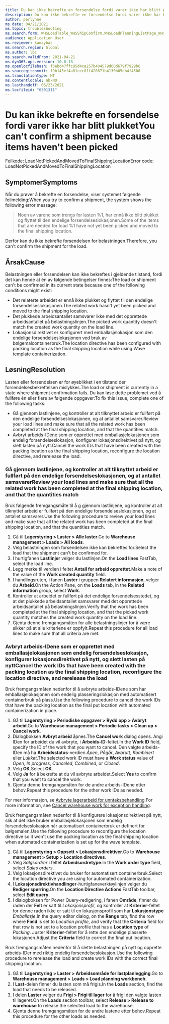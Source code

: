 ```yaml
---
title: Du kan ikke bekrefte en forsendelse fordi varer ikke har blitt plukket
description: Du kan ikke bekrefte en forsendelse fordi varer ikke har blitt plukket
author: perlynne
ms.date: 04/21/2021
ms.topic: troubleshooting
ms.search.form: WHSLoadTable_WHSShipConfirm,WHSLoadPlanningListPage_WHSShipConfirm,WHSLoadPlanningWorkbench_WHSShipConfirm,WHSTransportLoad_WHSShipConfirm,WHSShipPlanningListPage_WHSShipConfirm,WHSShipmentDetails_WHSShipConfirm,WHSWorkTable_WHSShipConfirm,WHSWorkTableListPage_WHSShipConfirm,Dialog_WHSOutboundShipConfirmController_WHSOutboundShipConfirm
audience: Application User
ms.reviewer: kamaybac
ms.search.region: Global
ms.author: lbc
ms.search.validFrom: 2021-04-21
ms.dyn365.ops.version: 10.0.18
ms.openlocfilehash: f3ebd47ffc85d4ca257b404579d60d679f7929b6
ms.sourcegitcommit: f9b145ef4a81cec81f420871b4130b05db4f4500
ms.translationtype: HT
ms.contentlocale: nb-NO
ms.lasthandoff: 06/23/2021
ms.locfileid: "6301311"
---
```

# <a name="you-cant-confirm-a-shipment-because-items-havent-been-picked"></a><span data-ttu-id="ac97e-103">Du kan ikke bekrefte en forsendelse fordi varer ikke har blitt plukket</span><span class="sxs-lookup"><span data-stu-id="ac97e-103">You can't confirm a shipment because items haven't been picked</span></span>

<span data-ttu-id="ac97e-104">Feilkode: LoadNotPickedAndMovedToFinalShippingLocation</span><span class="sxs-lookup"><span data-stu-id="ac97e-104">Error code: LoadNotPickedAndMovedToFinalShippingLocation</span></span>

## <a name="symptoms"></a><span data-ttu-id="ac97e-105">Symptomer</span><span class="sxs-lookup"><span data-stu-id="ac97e-105">Symptoms</span></span>

<span data-ttu-id="ac97e-106">Når du prøver å bekrefte en forsendelse, viser systemet følgende feilmelding:</span><span class="sxs-lookup"><span data-stu-id="ac97e-106">When you try to confirm a shipment, the system shows the following error message:</span></span>

> <span data-ttu-id="ac97e-107">Noen av varene som trengs for lasten %1, har ennå ikke blitt plukket og flyttet til den endelige forsendelseslokasjonen.</span><span class="sxs-lookup"><span data-stu-id="ac97e-107">Some of the items that are needed for load %1 have not yet been picked and moved to the final shipping location.</span></span>

<span data-ttu-id="ac97e-108">Derfor kan du ikke bekrefte forsendelsen for belastningen.</span><span class="sxs-lookup"><span data-stu-id="ac97e-108">Therefore, you can't confirm the shipment for the load.</span></span>

## <a name="cause"></a><span data-ttu-id="ac97e-109">Årsak</span><span class="sxs-lookup"><span data-stu-id="ac97e-109">Cause</span></span>

<span data-ttu-id="ac97e-110">Belastningen eller forsendelsen kan ikke bekreftes i gjeldende tilstand, fordi det kan hende at én av følgende betingelser finnes:</span><span class="sxs-lookup"><span data-stu-id="ac97e-110">The load or shipment can't be confirmed in its current state because one of the following conditions might exist:</span></span>

- <span data-ttu-id="ac97e-111">Det relaterte arbeidet er ennå ikke plukket og flyttet til den endelige forsendelseslokasjonen.</span><span class="sxs-lookup"><span data-stu-id="ac97e-111">The related work hasn't yet been picked and moved to the final shipping location.</span></span>
- <span data-ttu-id="ac97e-112">Det plukkede arbeidsantallet samsvarer ikke med det opprettede arbeidsantallet på belastningslinjen.</span><span class="sxs-lookup"><span data-stu-id="ac97e-112">The picked work quantity doesn't match the created work quantity on the load line.</span></span>
- <span data-ttu-id="ac97e-113">Lokasjonsdirektivet er konfigurert med emballasjelokasjon som den endelige forsendelseslokasjonen ved bruk av bølgemalcontainerbruk.</span><span class="sxs-lookup"><span data-stu-id="ac97e-113">The location directive has been configured with packing location as the final shipping location while using Wave template containerization.</span></span>

## <a name="resolution"></a><span data-ttu-id="ac97e-114">Løsning</span><span class="sxs-lookup"><span data-stu-id="ac97e-114">Resolution</span></span>

<span data-ttu-id="ac97e-115">Lasten eller forsendelsen er for øyeblikket i en tilstand der forsendelsesbekreftelsen mislykkes.</span><span class="sxs-lookup"><span data-stu-id="ac97e-115">The load or shipment is currently in a state where shipment confirmation fails.</span></span> <span data-ttu-id="ac97e-116">Du kan løse dette problemet ved å fullføre én eller flere av følgende oppgaver:</span><span class="sxs-lookup"><span data-stu-id="ac97e-116">To fix this issue, complete one of the following tasks:</span></span>

- <span data-ttu-id="ac97e-117">Gå gjennom lastlinjene, og kontroller at alt tilknyttet arbeid er fullført på den endelige forsendelseslokasjonen, og at antallet samsvarer.</span><span class="sxs-lookup"><span data-stu-id="ac97e-117">Review your load lines and make sure that all the related work has been completed at the final shipping location, and that the quantities match.</span></span>
- <span data-ttu-id="ac97e-118">Avbryt arbeids-IDene som er opprettet med emballasjelokasjonen som endelig forsendelseslokasjon, konfigurer lokasjonsdirektivet på nytt, og slett lasten på nytt.</span><span class="sxs-lookup"><span data-stu-id="ac97e-118">Cancel the work IDs that have been created with the packing location as the final shipping location, reconfigure the location directive, and rerelease the load.</span></span>

### <a name="review-your-load-lines-and-make-sure-that-all-the-related-work-has-been-completed-at-the-final-shipping-location-and-that-the-quantities-match"></a><span data-ttu-id="ac97e-119">Gå gjennom lastlinjene, og kontroller at alt tilknyttet arbeid er fullført på den endelige forsendelseslokasjonen, og at antallet samsvarer</span><span class="sxs-lookup"><span data-stu-id="ac97e-119">Review your load lines and make sure that all the related work has been completed at the final shipping location, and that the quantities match</span></span>

<span data-ttu-id="ac97e-120">Bruk følgende fremgangsmåte til å g gjennom lastlinjene, og kontroller at alt tilknyttet arbeid er fullført på den endelige forsendelseslokasjonen, og at antallet samsvarer.</span><span class="sxs-lookup"><span data-stu-id="ac97e-120">Use the following procedure to review your load lines and make sure that all the related work has been completed at the final shipping location, and that the quantities match.</span></span>

1. <span data-ttu-id="ac97e-121">Gå til **Lagerstyring \> Laster \> Alle laster**.</span><span class="sxs-lookup"><span data-stu-id="ac97e-121">Go to **Warehouse management \> Loads \> All loads**.</span></span>
1. <span data-ttu-id="ac97e-122">Velg belastningen som forsendelsen ikke kan bekreftes for.</span><span class="sxs-lookup"><span data-stu-id="ac97e-122">Select the load that the shipment can't be confirmed for.</span></span>
1. <span data-ttu-id="ac97e-123">I hurtigfanen **Lastlinjer** velger du lastlinjen.</span><span class="sxs-lookup"><span data-stu-id="ac97e-123">On the **Load lines** FastTab, select the load line.</span></span>
1. <span data-ttu-id="ac97e-124">Legg merke til verdien i feltet **Antall for arbeid opprettet**.</span><span class="sxs-lookup"><span data-stu-id="ac97e-124">Make a note of the value of the **Work created quantity** field.</span></span>
1. <span data-ttu-id="ac97e-125">I handlingsruten, i fanen **Laster** i gruppen **Relatert informasjon**, velger du **Arbeid**.</span><span class="sxs-lookup"><span data-stu-id="ac97e-125">On the Action Pane, on the **Loads** tab, in the **Related information** group, select **Work**.</span></span>
1. <span data-ttu-id="ac97e-126">Kontroller at arbeidet er fullført på det endelige forsendelsesstedet, og at det plukkede arbeidsantallet samsvarer med det opprettede arbeidsantallet på belastningslinjen.</span><span class="sxs-lookup"><span data-stu-id="ac97e-126">Verify that the work has been completed at the final shipping location, and that the picked work quantity matches the created work quantity on the load line.</span></span>
1. <span data-ttu-id="ac97e-127">Gjenta denne fremgangsmåten for alle belastningslinjer for å være sikker på at alle kriteriene er oppfylt.</span><span class="sxs-lookup"><span data-stu-id="ac97e-127">Repeat this procedure for all load lines to make sure that all criteria are met.</span></span>

### <a name="cancel-the-work-ids-that-have-been-created-with-the-packing-location-as-the-final-shipping-location-reconfigure-the-location-directive-and-rerelease-the-load"></a><span data-ttu-id="ac97e-128">Avbryt arbeids-IDene som er opprettet med emballasjelokasjonen som endelig forsendelseslokasjon, konfigurer lokasjonsdirektivet på nytt, og slett lasten på nytt</span><span class="sxs-lookup"><span data-stu-id="ac97e-128">Cancel the work IDs that have been created with the packing location as the final shipping location, reconfigure the location directive, and rerelease the load</span></span>

<span data-ttu-id="ac97e-129">Bruk fremgangsmåten nedenfor til å avbryte arbeids-IDene som har emballasjelokasjonen som endelig plasseringslokasjon med automatisert containerbruk på plass.</span><span class="sxs-lookup"><span data-stu-id="ac97e-129">Use the following procedure to cancel the work IDs that have the packing location as the final put location with automated containerization in place.</span></span>

1. <span data-ttu-id="ac97e-130">Gå til **Lagerstyring \> Periodiske oppgaver \> Rydd opp \> Avbryt arbeid**.</span><span class="sxs-lookup"><span data-stu-id="ac97e-130">Go to **Warehouse management \> Periodic tasks \> Clean up \> Cancel work**.</span></span>
1. <span data-ttu-id="ac97e-131">Dialogboksen **Avbryt arbeid** åpnes.</span><span class="sxs-lookup"><span data-stu-id="ac97e-131">The **Cancel work** dialog opens.</span></span> <span data-ttu-id="ac97e-132">Angi IDen for arbeidet du vil avbryte, i **Arbeids-ID**-feltet.</span><span class="sxs-lookup"><span data-stu-id="ac97e-132">In the **Work ID** field, specify the ID of the work that you want to cancel.</span></span> <span data-ttu-id="ac97e-133">Den valgte arbeids-IDen må ha **Arbeidsstatus**-verdien *Åpen*, *Pågår*, *Avbrutt*, *Kombinert* eller *Lukket*.</span><span class="sxs-lookup"><span data-stu-id="ac97e-133">The selected work ID must have a **Work status** value of *Open*, *In progress*, *Canceled*, *Combined*, or *Closed*.</span></span>
1. <span data-ttu-id="ac97e-134">Velg **OK**.</span><span class="sxs-lookup"><span data-stu-id="ac97e-134">Select **OK**.</span></span>
1. <span data-ttu-id="ac97e-135">Velg **Ja** for å bekrefte at du vil avbryte arbeidet.</span><span class="sxs-lookup"><span data-stu-id="ac97e-135">Select **Yes** to confirm that you want to cancel the work.</span></span>
1. <span data-ttu-id="ac97e-136">Gjenta denne fremgangsmåten for de andre arbeids-IDene etter behov.</span><span class="sxs-lookup"><span data-stu-id="ac97e-136">Repeat this procedure for the other work IDs as needed.</span></span>

<span data-ttu-id="ac97e-137">For mer informasjon, se [Avbryte lagerarbeid for unntaksbehandling](../../warehousing/cancel-warehouse-work.md).</span><span class="sxs-lookup"><span data-stu-id="ac97e-137">For more information, see [Cancel warehouse work for exception handling](../../warehousing/cancel-warehouse-work.md).</span></span>

<span data-ttu-id="ac97e-138">Bruk fremgangsmåten nedenfor til å konfigurere lokasjonsdirektivet på nytt, slik at det ikke bruker emballasjelokasjonen som endelig forsendelseslokasjon når automatisert containerbruk er definert for bølgemalen.</span><span class="sxs-lookup"><span data-stu-id="ac97e-138">Use the following procedure to reconfigure the location directive so it won't use the packing location as the final shipping location when automated containerization is set up for the wave template.</span></span>

1. <span data-ttu-id="ac97e-139">Gå til **Lagerstyring \> Oppsett \> Lokasjonsdirektiver**.</span><span class="sxs-lookup"><span data-stu-id="ac97e-139">Go to **Warehouse management \> Setup \> Location directives**.</span></span>
1. <span data-ttu-id="ac97e-140">Velg *Salgsordrer* i feltet **Arbeidsordretype**.</span><span class="sxs-lookup"><span data-stu-id="ac97e-140">In the **Work order type** field, select *Sales orders*.</span></span>
1. <span data-ttu-id="ac97e-141">Velg lokasjonsdirektivet du bruker for automatisert containerbruk.</span><span class="sxs-lookup"><span data-stu-id="ac97e-141">Select the location directive you are using for automated containerization.</span></span>
1. <span data-ttu-id="ac97e-142">I **Lokasjonsdirektivhandlinger**-hurtigfaneverktøylinjen velger du **Rediger spørring**.</span><span class="sxs-lookup"><span data-stu-id="ac97e-142">On the **Location Directive Actions** FastTab toolbar, select **Edit query**.</span></span>
1. <span data-ttu-id="ac97e-143">I dialogboksen for Power Query-redigering, i fanen **Område**, finner du raden der **Felt** er satt til *Lokasjonsprofil*, og kontroller at **Kriterier**-feltet for denne raden ikke er satt til en lokasjonsprofil som har **Lokasjonstype** *Emballasje*.</span><span class="sxs-lookup"><span data-stu-id="ac97e-143">In the query editor dialog, on the **Range** tab, find the row where **Field** is set to *Location profile*, and verify that the **Criteria** field for that row is not set to a location profile that has a **Location type** of *Packing*.</span></span> <span data-ttu-id="ac97e-144">Juster **Kriterier**-feltet for å rette den endelige plasserte lokasjonen.</span><span class="sxs-lookup"><span data-stu-id="ac97e-144">Adjust the **Criteria** field to correct the final put location.</span></span>

<span data-ttu-id="ac97e-145">Bruk fremgangsmåten nedenfor til å slette belastningen på nytt og opprette arbeids-IDer med riktig endelig forsendelseslokasjon.</span><span class="sxs-lookup"><span data-stu-id="ac97e-145">Use the following procedure to rerelease the load and create work IDs with the correct final shipping location.</span></span>

1. <span data-ttu-id="ac97e-146">Gå til **Lagerstyring \> Laster \> Arbeidsområde for lastplanlegging**.</span><span class="sxs-lookup"><span data-stu-id="ac97e-146">Go to **Warehouse management \> Loads \> Load planning workbench**.</span></span>
1. <span data-ttu-id="ac97e-147">I **Last**-delen finner du lasten som må frigis.</span><span class="sxs-lookup"><span data-stu-id="ac97e-147">In the **Loads** section, find the load that needs to be released.</span></span>
1. <span data-ttu-id="ac97e-148">I delen **Laster** velger du **Frigi \> Frigi til lager** for å frigi den valgte lasten til lageret.</span><span class="sxs-lookup"><span data-stu-id="ac97e-148">On the **Loads** section toolbar, select **Release \> Release to warehouse** to release the selected load to the warehouse.</span></span>
1. <span data-ttu-id="ac97e-149">Gjenta denne fremgangsmåten for de andre lastene etter behov.</span><span class="sxs-lookup"><span data-stu-id="ac97e-149">Repeat this procedure for the other loads as needed.</span></span>
